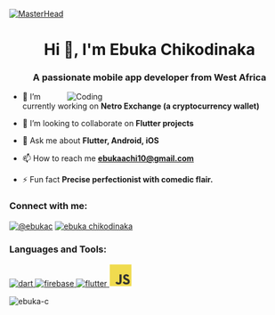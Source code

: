 [![MasterHead](https://media.licdn.com/dms/image/D4E16AQFjeEctU1O0tQ/profile-displaybackgroundimage-shrink_350_1400/0/1717524793193?e=1723680000&v=beta&t=njJzP2LviZmWE9TZFfyhr4sRSzLhAQyx64vBIGu5p1I)](https://rishavchanda.io)
<h1 align="center">Hi 👋, I'm Ebuka Chikodinaka</h1>
<h3 align="center">A passionate mobile app developer from West Africa</h3>
<img align="right" alt="Coding" width="400" src="https://cdn.dribbble.com/users/1162077/screenshots/3848914/programmer.gif">

- 🔭 I’m currently working on **Netro Exchange (a cryptocurrency wallet)**

- 👯 I’m looking to collaborate on **Flutter projects**

- 💬 Ask me about **Flutter, Android, iOS**

- 📫 How to reach me **ebukaachi10@gmail.com**

- ⚡ Fun fact **Precise perfectionist with comedic flair.**

<h3 align="left">Connect with me:</h3>
<p align="left">
<a href="https://dev.to/@ebukac" target="blank"><img align="center" src="https://raw.githubusercontent.com/rahuldkjain/github-profile-readme-generator/master/src/images/icons/Social/devto.svg" alt="@ebukac" height="30" width="40" /></a>
<a href="https://linkedin.com/in/ebuka chikodinaka" target="blank"><img align="center" src="https://raw.githubusercontent.com/rahuldkjain/github-profile-readme-generator/master/src/images/icons/Social/linked-in-alt.svg" alt="ebuka chikodinaka" height="30" width="40" /></a>
</p>

<h3 align="left">Languages and Tools:</h3>
<p align="left"> <a href="https://dart.dev" target="_blank" rel="noreferrer"> <img src="https://www.vectorlogo.zone/logos/dartlang/dartlang-icon.svg" alt="dart" width="40" height="40"/> </a> <a href="https://firebase.google.com/" target="_blank" rel="noreferrer"> <img src="https://www.vectorlogo.zone/logos/firebase/firebase-icon.svg" alt="firebase" width="40" height="40"/> </a> <a href="https://flutter.dev" target="_blank" rel="noreferrer"> <img src="https://www.vectorlogo.zone/logos/flutterio/flutterio-icon.svg" alt="flutter" width="40" height="40"/> </a> <a href="https://developer.mozilla.org/en-US/docs/Web/JavaScript" target="_blank" rel="noreferrer"> <img src="https://raw.githubusercontent.com/devicons/devicon/master/icons/javascript/javascript-original.svg" alt="javascript" width="40" height="40"/> </a> </p>

<p><img align="center" src="https://github-readme-stats.vercel.app/api/top-langs?username=ebuka-c&show_icons=true&locale=en&layout=compact" alt="ebuka-c" /></p>
